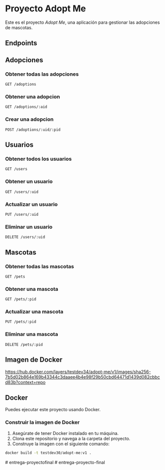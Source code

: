 # Proyecto Adopt Me

Este es el proyecto *Adopt Me*, una aplicación para gestionar las adopciones de mascotas.

## Endpoints


## Adopciones
### Obtener todas las adopciones

```http
GET /adoptions
```

### Obtener una adopcion

```http
GET /adoptions/:aid
```

### Crear una adopcion

```http
POST /adoptions/:uid/:pid
```

## Usuarios
### Obtener todos los usuarios

```http
GET /users
```

### Obtener un usuario

```http
GET /users/:uid
```

### Actualizar un usuario

```http
PUT /users/:uid
```

### Eliminar un usuario

```http
DELETE /users/:uid
```

## Mascotas
### Obtener todas las mascotas

```http
GET /pets
```

### Obtener una mascota

```http
GET /pets/:pid
```

### Actualizar una mascota

```http
PUT /pets/:pid
```

### Eliminar una mascota

```http
DELETE /pets/:pid
```

## Imagen de Docker

https://hub.docker.com/layers/testdev34/adopt-me/v1/images/sha256-7b5d02b864e169b43344c3daaee4b4e98f29b50cbd64471d1439d082cbbcd83b?context=repo

## Docker

Puedes ejecutar este proyecto usando Docker.

### Construir la imagen de Docker

1. Asegúrate de tener Docker instalado en tu máquina.
2. Clona este repositorio y navega a la carpeta del proyecto.
3. Construye la imagen con el siguiente comando:

```bash
docker build -t testdev30/adopt-me:v1 .

```



#   e n t r e g a - p r o y e c t o f i n a l  
 #   e n t r e g a - p r o y e c t o - f i n a l  
 